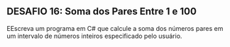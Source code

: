 ## DESAFIO 16: Soma dos Pares Entre 1 e 100
EEscreva um programa em C# que calcule a soma dos números pares em um intervalo de números inteiros especificado pelo usuário.
